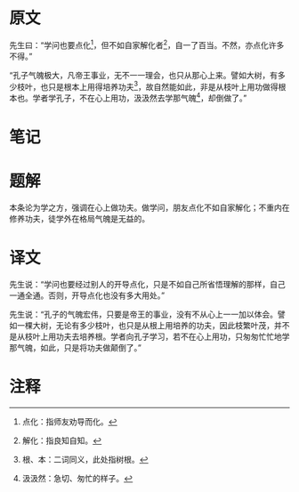 # 原文
先生曰：“学问也要点化[^1]，但不如自家解化者[^2]，自一了百当。不然，亦点化许多不得。”

“孔子气魄极大，凡帝王事业，无不一一理会，也只从那心上来。譬如大树，有多少枝叶，也只是根本上用得培养功夫[^3]，故自然能如此，非是从枝叶上用功做得根本也。学者学孔子，不在心上用功，汲汲然去学那气魄[^4]，却倒做了。”
# 笔记

# 题解
本条论为学之方，强调在心上做功夫。做学问，朋友点化不如自家解化；不重内在修养功夫，徒学外在格局气魄是无益的。
# 译文
先生说：“学问也要经过别人的开导点化，只是不如自己所省悟理解的那样，自己一通全通。否则，开导点化也没有多大用处。”

先生说：“孔子的气魄宏伟，只要是帝王的事业，没有不从心上一一加以体会。譬如一棵大树，无论有多少枝叶，也只是从根上用培养的功夫，因此枝繁叶茂，并不是从枝叶上用功夫去培养根。学者向孔子学习，若不在心上用功，只匆匆忙忙地学那气魄，如此，只是将功夫做颠倒了。”
# 注释

[^1]: 点化：指师友劝导而化。
[^2]: 解化：指良知自知。
[^3]: 根、本：二词同义，此处指树根。
[^4]: 汲汲然：急切、匆忙的样子。